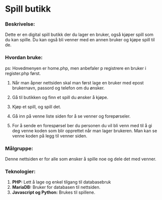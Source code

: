 # Spill butikk

### Beskrivelse:

Dette er en digital spill butikk der du lager en bruker, også kjøper spill som du kan spille. Du kan også bli venner med en annen bruker og kjøpe spill til de.

### Hvordan bruke:  

ps: Hovedmenyen er home.php, men anbefaler p registrere en bruker i register.php først.

1. Når man åpner nettsiden skal man først lage en bruker med epost brukernavn, passord og telefon om du ønsker.

2. Gå til butikken og finn et spill du ønsker å kjøpe.

3. Kjøp et spill, og spill det.

4. Gå inn på venne liste siden for å se venner og forepørseler. 

5. For å sende en forespørsel ber du personen du vil bli venn med til å gi deg venne koden som blir opprettet når man lager brukeren. Man kan se venne koden på legg til venner siden.


### Målgruppe:

Denne nettsiden er for alle som ønsker å spille noe og dele det med venner. 

### Teknologier:

1. **PHP:** Lett å lage og enkel tilgang til databasebruk
2. **MariaDB:** Bruker for databasen til nettsiden.
3. **Javascript og Python:** Brukes til spillene.
